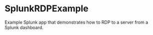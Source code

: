 SplunkRDPExample
================

Example Splunk app that demonstrates how to RDP to a server from a Splunk dashboard.
